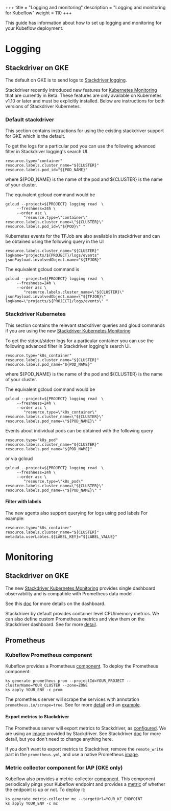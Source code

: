 +++
title = "Logging and monitoring"
description = "Logging and monitoring for Kubeflow"
weight = 110
+++

This guide has information about how to set up logging and monitoring for your
Kubeflow deployment.

# Logging

## Stackdriver on GKE

The default on GKE is to send logs to
[Stackdriver logging](https://cloud.google.com/logging/docs/).

Stackdriver recently introduced new features for [Kubernetes Monitoring](https://cloud.google.com/monitoring/kubernetes-engine/migration) that are currently
in Beta. These features are only available on Kubernetes v1.10 or later and must
be explicitly installed. Below are instructions for both versions of Stackdriver Kubernetes.

### Default stackdriver

This section contains instructions for using the existing stackdriver support
for GKE which is the default.

To get the logs for a particular pod you can use the following
advanced filter in Stackdriver logging's search UI.

```
resource.type="container"
resource.labels.cluster_name="${CLUSTER}"
resource.labels.pod_id="${POD_NAME}"
```

where ${POD_NAME} is the name of the pod and ${CLUSTER} is the name of your cluster.

The equivalent gcloud command would be

```
gcloud --project=${PROJECT} logging read  \
     --freshness=24h \
     --order asc \
        "resource.type=\"container\" resource.labels.cluster_name=\"${CLUSTER}\" resource.labels.pod_id=\"${POD}\" "
```


Kubernetes events for the TFJob are also available in stackdriver and can
be obtained using the following query in the UI

```
resource.labels.cluster_name="${CLUSTER}"
logName="projects/${PROJECT}/logs/events" 
jsonPayload.involvedObject.name="${TFJOB}"
```

The equivalent gcloud command is

```
gcloud --project=${PROJECT} logging read  \
     --freshness=24h \
     --order asc \
        "resource.labels.cluster_name=\"${CLUSTER}\" jsonPayload.involvedObject.name=\"${TFJOB}\" logName=\"projects/${PROJECT}/logs/events\" "
```

### Stackdriver Kubernetes 

This section contains the relevant stackdriver queries and gloud commands
if you are using the new [Stackdriver Kubernetes Monitoring](https://cloud.google.com/monitoring/kubernetes-engine)

To get the stdout/stderr logs for a particular container you can use the following
advanced filter in Stackdriver logging's search UI.

```
resource.type="k8s_container"
resource.labels.cluster_name="${CLUSTER}"
resource.labels.pod_name="${POD_NAME}"
```

where ${POD_NAME} is the name of the pod and ${CLUSTER} is the name of your cluster.

The equivalent gcloud command would be

```
gcloud --project=${PROJECT} logging read  \
     --freshness=24h \
     --order asc \
        "resource.type=\"k8s_container\" resource.labels.cluster_name=\"${CLUSTER}\" resource.labels.pod_name=\"${POD_NAME}\" "
```

Events about individual pods can be obtained with the following query

```
resource.type="k8s_pod"
resource.labels.cluster_name="${CLUSTER}"
resource.labels.pod_name="${POD_NAME}"
```

or via gcloud

```
gcloud --project=${PROJECT} logging read  \
     --freshness=24h \
     --order asc \
        "resource.type=\"k8s_pod\" resource.labels.cluster_name=\"${CLUSTER}\" resource.labels.pod_name=\"${POD_NAME}\" "
```

#### Filter with labels

The new agents also support querying for logs using pod labels
For example:

```
resource.type="k8s_container"
resource.labels.cluster_name="${CLUSTER}"
metadata.userLables.${LABEL_KEY}="${LABEL_VALUE}"
```

# Monitoring

## Stackdriver on GKE
The new [Stackdriver Kubernetes Monitoring](https://cloud.google.com/monitoring/kubernetes-engine)
provides single dashboard observability and is compatible with Prometheus data model.

See this [doc](https://cloud.google.com/monitoring/kubernetes-engine/observing) for more
details on the dashboard.

Stackdriver by default provides container level CPU/memory metrics.
We can also define custom Prometheus metrics and view them on the Stackdriver dashboard.
See for more [detail](https://cloud.google.com/monitoring/kubernetes-engine/prometheus).

## Prometheus

### Kubeflow Prometheus component
Kubeflow provides a Prometheus [component](https://github.com/kubeflow/kubeflow/blob/master/kubeflow/gcp/prometheus.libsonnet).
To deploy the Prometheus component:

```
ks generate prometheus prom --projectId=YOUR_PROJECT --clusterName=YOUR_CLUSTER --zone=ZONE
ks apply YOUR_ENV -c prom
```

The prometheus server will scrape the services with annotation `prometheus.io/scrape=true`.
See for more [detail](https://github.com/kubeflow/kubeflow/blob/master/kubeflow/gcp/prometheus.yml#L75) 
and an [example](https://github.com/kubeflow/kubeflow/blob/master/kubeflow/gcp/metric-collector.libsonnet#L83).

#### Export metrics to Stackdriver
The Prometheus server will export metrics to Stackdriver, as
[configured](https://github.com/kubeflow/kubeflow/blob/master/kubeflow/gcp/prometheus.yml#L127).
We are using an [image](https://github.com/kubeflow/kubeflow/blob/master/kubeflow/gcp/prometheus.libsonnet#L170)
provided by Stackdriver. See Stackdriver [doc](https://cloud.google.com/monitoring/kubernetes-engine/prometheus)
for more detail, but you don't need to change anything here.

If you don't want to export metrics to Stackdriver, remove the `remote_write` part in the `prometheus.yml`,
and use a native Prometheus [image](https://hub.docker.com/r/prom/prometheus/tags/).

### Metric collector component for IAP (GKE only)
Kubeflow also provides a metric-collector [component](https://github.com/kubeflow/kubeflow/tree/master/metric-collector).
This component periodically pings your Kubeflow endpoint and provides a
[metric](https://github.com/kubeflow/kubeflow/blob/master/metric-collector/service-readiness/kubeflow-readiness.py#L21) 
of whether the endpoint is up or not. To deploy it:

```
ks generate metric-collector mc --targetUrl=YOUR_KF_ENDPOINT
ks apply YOUR_ENV -c mc
```
